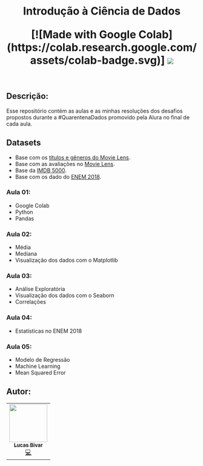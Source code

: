 <h1 align="center">
<p align="center">
  <strong align="center">Introdução à Ciência de Dados</strong>
</p>
  [![Made with Google Colab](https://colab.research.google.com/assets/colab-badge.svg)]
  <img src="https://cdn.iconscout.com/icon/free/png-512/data-science-46-1170621.png" float="center"/>
</h1> 
 
<br/>

## Descrição:
Esse repositório contém as aulas e as minhas resoluções dos desafios propostos durante a #QuarentenaDados promovido pela Alura no final de cada aula.

## Datasets
- Base com os [títulos e gêneros do Movie Lens](https://raw.githubusercontent.com/BiaChacon/data-science-starting/master/datasets/ml-latest-small/movies.csv).
- Base com as avaliações no [Movie Lens](https://raw.githubusercontent.com/BiaChacon/data-science-starting/master/datasets/ml-latest-small/ratings.csv).
- Base da [IMDB 5000](https://raw.githubusercontent.com/BiaChacon/data-science-starting/master/datasets/movie_metadata.csv).
- Base com os dado do [ENEM 2018](https://raw.githubusercontent.com/BiaChacon/data-science-starting/master/datasets/microdados_enem/MICRODADOS_ENEM_2018_SAMPLE_43278.csv).


### Aula 01:
  - Google Colab
  - Python
  - Pandas
  
### Aula 02:
  - Média
  - Mediana
  - Visualização dos dados com o Matplotlib

### Aula 03:
  - Análise Exploratória
  - Visualização dos dados com o Seaborn
  - Correlações

### Aula 04:
  - Estatísticas no ENEM 2018

### Aula 05:
  - Modelo de Regressão
  - Machine Learning
  - Mean Squared Error


## Autor:
<table>
  <tr>
    <td align="center"><a href="https://github.com/lucasbivar"><img src="https://avatars0.githubusercontent.com/u/60802661?s=460&u=f0cdbe837dc717c91999b2255973fe9584a1d352&v=4" width="100px;" alt=""/><br /><sub><b>Lucas Bivar</b></sub></a><br /><a href="https://github.com/lucasbivar" title="Code">💻</a></td>
  <tr>
</table>
